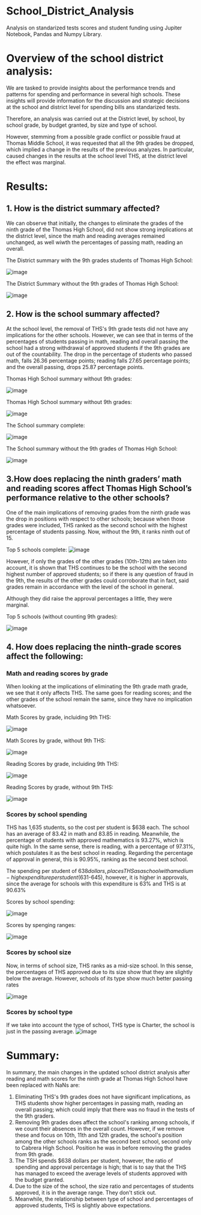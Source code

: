 # School_District_Analysis
Analysis on standarized tests scores and student funding using Jupiter Notebook, Pandas and Numpy Library.

# Overview of the school district analysis: 
We are tasked to provide insights about the performance trends and patterns for spending and performance in several high schools. These insights will provide information for the discussion and strategic decisions at the school and district level for spending bills ans standarized tests.

Therefore, an analysis was carried out at the District level, by school, by school grade, by budget granted, by size and type of school.

However, stemming from a possible grade conflict or possible fraud at Thomas Middle School, it was requested that all the 9th grades be dropped, which implied a change in the results of the previous analyzes. In particular, caused changes in the results at the school level THS, at the district level the effect was marginal.

# Results: 

## 1. How is the district summary affected?
We can observe that initially, the changes to eliminate the grades of the ninth grade of the Thomas High School, did not show strong implications at the district level, since the math and reading averages remained unchanged, as well wiwth the percentages of passing math, reading an overall.
 
The District summary with the 9th grades students of Thomas High School:

![image](https://user-images.githubusercontent.com/43974872/190064831-a00e5c7f-05b3-4e77-9c3d-50156ae66720.png)

The District Summary without the 9th grades of Thomas High School:

![image](https://user-images.githubusercontent.com/43974872/190062943-ad77326f-9f61-49d9-a23d-4b4cf8530f09.png)

## 2. How is the school summary affected?

At the school level, the removal of THS's 9th grade tests did not have any implications for the other schools. However, we can see that in terms of the percentages of students passing in math, reading and overall passing the school had a strong withdrawal of approved students if the 9th grades are out of the countability. The drop in the percentage of students who passed math, falls 26.36 percentage points; reading falls 27.65 percentage points; and the overall passing, drops 25.87 percentage points.

Thomas High School summary without 9th grades:

![image](https://user-images.githubusercontent.com/43974872/190067628-2e43f96c-da67-4f2a-aa14-2777cb9f90c4.png)

Thomas High School summary without 9th grades:

![image](https://user-images.githubusercontent.com/43974872/190066340-61783fd3-e4cd-4dc3-8ee4-74e4841ae8b9.png)

The School summary complete:

![image](https://user-images.githubusercontent.com/43974872/190065978-88c56ed9-202e-4983-b390-24f04aed588d.png)


The School summary without the 9th grades of Thomas High School:

![image](https://user-images.githubusercontent.com/43974872/190065497-b2d8f664-1a31-4fff-b64c-b5bbf9cde484.png)


## 3.How does replacing the ninth graders’ math and reading scores affect Thomas High School’s performance relative to the other schools?
One of the main implications of removing grades from the ninth grade was the drop in positions with respect to other schools; because when those grades were included, THS ranked as the second school with the highest percentage of students passing. Now, without the 9th, it ranks ninth out of 15.

Top 5 schools complete:
![image](https://user-images.githubusercontent.com/43974872/190071070-e0a9bb75-33e9-4cf1-85be-df9d074a7484.png)


However, if only the grades of the other grades (10th-12th) are taken into account, it is shown that THS continues to be the school with the second highest number of approved students; so if there is any question of fraud in the 9th, the results of the other grades could corroborate that in fact, said grades remain in accordance with the level of the school in general.

Although they did raise the approval percentages a little, they were marginal.

Top 5 schools (without counting 9th grades):

![image](https://user-images.githubusercontent.com/43974872/190070866-ad6b0f1a-6a71-4059-b376-71eb7828dc64.png)

## 4. How does replacing the ninth-grade scores affect the following:
### Math and reading scores by grade
When looking at the implications of eliminating the 9th grade math grade, we see that it only affects THS. The same goes for reading scores; and the other grades of the school remain the same, since they have no implication whatsoever.

Math Scores by grade, incluiding 9th THS:

![image](https://user-images.githubusercontent.com/43974872/190205608-1b6f738d-21e9-4039-8c67-f9b583f6eb24.png)

Math Scores by grade, without 9th THS:

![image](https://user-images.githubusercontent.com/43974872/190205708-1974be60-1ff2-4783-98c6-7944118b90ed.png)

Reading Scores by grade, incluiding 9th THS:

![image](https://user-images.githubusercontent.com/43974872/190207110-a92bc104-8152-4b10-bfe1-eca073f13b94.png)


Reading Scores by grade, without 9th THS:

![image](https://user-images.githubusercontent.com/43974872/190206557-878a704c-a054-4f34-96f7-ba021eb45c7d.png)

### Scores by school spending

THS has 1,635 students, so the cost per student is $638 each. The school has an average of 83.42 in math and 83.85 in reading. Meanwhile, the percentage of students with approved mathematics is 93.27%, which is quite high. In the same sense, there is reading, with a percentage of 97.31%, which postulates it as the best school in reading. Regarding the percentage of approval in general, this is 90.95%, ranking as the second best school.

The spending per student of $638 dollars, places THS as a school with a medium-high expenditure per student ($631-645), however, it is higher in approvals, since the average for schools with this expenditure is 63% and THS is at 90.63%

Scores by school spending:

![image](https://user-images.githubusercontent.com/43974872/190208493-fb935654-660d-4bc3-a1a9-f3ab0166bde2.png)

Scores by spenging ranges:

![image](https://user-images.githubusercontent.com/43974872/190208699-bacd5e3b-8d55-43cf-a6c1-455180147ed1.png)

### Scores by school size
Now, in terms of school size, THS ranks as a mid-size school.
In this sense, the percentages of THS approved due to its size show that they are slightly below the average.
However, schools of its type show much better passing rates

![image](https://user-images.githubusercontent.com/43974872/190213468-9a0d8a66-a1ae-43e5-b4a9-bc500ba9cc80.png)

### Scores by school type
If we take into account the type of school, THS type is Charter, the school is just in the passing average.
![image](https://user-images.githubusercontent.com/43974872/190214000-2c38cd27-4eb2-41e1-805b-4506af743a58.png)

# Summary: 

In summary, the main changes in the updated school district analysis after reading and math scores for the ninth grade at Thomas High School have been replaced with NaNs are:

1. Eliminating THS's 9th grades does not have significant implications, as THS students show higher percentages in passing math, reading an overall passing; which could imply that there was no fraud in the tests of the 9th graders.
2. Removing 9th grades does affect the school's ranking among schools, if we count their absences in the overall count. However, if we remove these and focus on 10th, 11th and 12th grades, the school's position among the other schools ranks as the second best school, second only to Cabrera High School. Position he was in before removing the grades from 9th grade.
3. The TSH spends $638 dollars per student, however, the ratio of spending and approval percentage is high; that is to say that the THS has managed to exceed the average levels of students approved with the budget granted.
4. Due to the size of the school, the size ratio and percentages of students approved, it is in the average range. They don't stick out.
5. Meanwhile, the relationship between type of school and percentages of approved students, THS is slightly above expectations.

